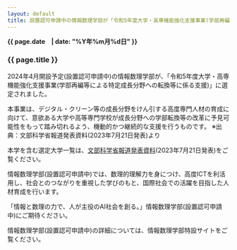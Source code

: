 ```yaml
---
layout: default
title: 設置認可申請中の情報数理学部が「令和5年度大学・高専機能強化支援事業(学部再編等による特定成長分野への転換等に係る支援)」に選定されました
---
```

**{{ page.date　| date: "%Y年%m月%d日" }}**

### {{ page.title }}

2024年4月開設予定(設置認可申請中)の情報数理学部が、「令和5年度大学・高専機能強化支援事業(学部再編等による特定成長分野への転換等に係る支援)」に選定されました。

本事業は、デジタル・クリーン等の成長分野をけん引する高度専門人材の育成に向けて、意欲ある大学や高等専門学校が成長分野への学部転換等の改革に予見可能性をもって踏み切れるよう、機動的かつ継続的な支援を行うものです。
※出典：文部科学省報道発表資料(2023年7月21日発表)より

本学を含む選定大学一覧は、[文部科学省報道発表資料](https://www.mext.go.jp/content/20230721-mxt_senmon01-72.pdf)(2023年7月21日発表)をご覧ください。

情報数理学部(設置認可申請中)では、数理的理解力を身につけ、高度ICTを利活用し、社会とのつながりを重視した学びのもと、国際社会での活躍を目指した人材育成を行います。

「情報と数理の力で、人が主役のAI社会を創る。」情報数理学部(設置認可申請中)にご期待ください。

情報数理学部(設置認可申請中)の詳細については、情報数理学部特設サイトをご覧ください。
